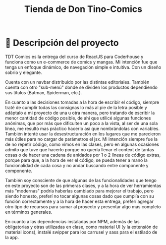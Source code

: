 <h1 align="center">Tienda de Don Tino-Comics</h1> 
<br>

# 📝 Descripción del proyecto

TDT Comics es la entrega del curso de ReactJS para Coderhouse y funciona como un e-commerce de comics y mangas. Mi intención fue que tenga un enfoque dinámico, de navegación simple e intuitiva. Con un diseño sobrio y elegante.
 
Cuenta con un navbar distribuido por las distintas editoriales. También cuenta con otro "sub-menú" donde se dividen los productos dependiendo sus títulos (Batman, Spiderman, etc.).

En cuanto a las decisiones tomadas a la hora de escribir el código, siempre traté de cumplir todas las consignas lo más al pie de la letra posible y adáptalo a mi proyecto de una u otra manera, pero tratando de escribir la menor cantidad de código posible, de ahí que utilicé algunas funciones anónimas, que por más que dificulten un poco a la vista, al ser de una sola línea, me resultó mas práctico hacerlo así que nombrándolas con variables. También intenté usar la desestructuración en los lugares que me parecieron más útiles para no cargar de parámetros el jsx.
Mi intención siempre fue la de no repetir código, como vimos en las clases, pero en algunas ocasiones admito que tuve que hacerlo porque no quería llenar el context de tantas cosas o de hacer una cadena de anidados por 1 o 2 líneas de código extras, porque para que, a la hora de ver el código, se pueda tener a mano la funcionalidad de cada cosa y no andar buscando entre componente y componente.

También soy consciente de que algunas de las funcionalidades que tengo en este proyecto son de las primeras clases, y a la hora de ver herramientas más "modernas" podría haberlas cambiado para mejorar el trabajo, pero siendo honesto, preferí no tocar algunas cosas dado que cumplía con su función correctamente y a la hora de hacer esta entrega, preferí agregar otro tipo de recursos para sumar al proyecto y presentar algo más completo en términos generales.

En cuanto a las dependencias instaladas por NPM, además de las obligatorias y otras utilizadas en clase, como material UI (y la extensión de material icons), instalé swipper para los carrusel y sass para el estilado de la app.

